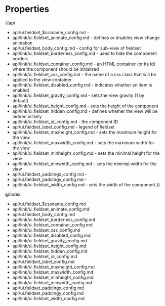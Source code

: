 Properties
==========

{{api
- api/ui.fieldset_$cssname_config.md - 
- api/link/ui.fieldset_animate_config.md - defines or disables view change animation.
- api/ui.fieldset_body_config.md - config for sub-view of fieldset
- api/link/ui.fieldset_borderless_config.md - used to hide the component borders
- api/link/ui.fieldset_container_config.md - an HTML container (or its id) where the component should be initialized
- api/link/ui.fieldset_css_config.md - the name of a css class that will be applied to the view container
- api/link/ui.fieldset_disabled_config.md - indicates whether an item is enabled
- api/link/ui.fieldset_gravity_config.md - sets the view gravity (1 by default)
- api/link/ui.fieldset_height_config.md - sets the height of the component
- api/link/ui.fieldset_hidden_config.md - defines whether the view will be hidden initially
- api/link/ui.fieldset_id_config.md - the component ID
- api/ui.fieldset_label_config.md - legend of fieldset
- api/link/ui.fieldset_maxheight_config.md - sets the maximum height for the view
- api/link/ui.fieldset_maxwidth_config.md - sets the maximum width for the view
- api/link/ui.fieldset_minheight_config.md - sets the minimal height for the view
- api/link/ui.fieldset_minwidth_config.md - sets the minimal width for the view
- api/ui.fieldset_paddingx_config.md - 
- api/ui.fieldset_paddingy_config.md - 
- api/link/ui.fieldset_width_config.md - sets the width of the component
}}

@index:
- api/ui.fieldset_$cssname_config.md
- api/link/ui.fieldset_animate_config.md
- api/ui.fieldset_body_config.md
- api/link/ui.fieldset_borderless_config.md
- api/link/ui.fieldset_container_config.md
- api/link/ui.fieldset_css_config.md
- api/link/ui.fieldset_disabled_config.md
- api/link/ui.fieldset_gravity_config.md
- api/link/ui.fieldset_height_config.md
- api/link/ui.fieldset_hidden_config.md
- api/link/ui.fieldset_id_config.md
- api/ui.fieldset_label_config.md
- api/link/ui.fieldset_maxheight_config.md
- api/link/ui.fieldset_maxwidth_config.md
- api/link/ui.fieldset_minheight_config.md
- api/link/ui.fieldset_minwidth_config.md
- api/ui.fieldset_paddingx_config.md
- api/ui.fieldset_paddingy_config.md
- api/link/ui.fieldset_width_config.md

